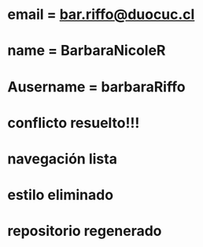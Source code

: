 # email = bar.riffo@duocuc.cl
# name = BarbaraNicoleR
# Ausername = barbaraRiffo
# conflicto resuelto!!!
# navegación lista
# estilo eliminado
# repositorio regenerado